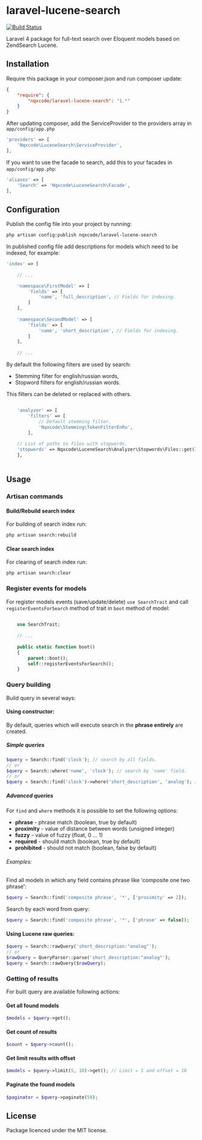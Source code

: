 laravel-lucene-search
==============

[![Build Status](https://travis-ci.org/nqxcode/laravel-lucene-search.svg?branch=master)](https://travis-ci.org/nqxcode/laravel-lucene-search)

Laravel 4 package for full-text search over Eloquent models based on ZendSearch Lucene.

## Installation

Require this package in your composer.json and run composer update:

```json
{
	"require": {
        "nqxcode/laravel-lucene-search": "1.*"
	}
}
```

After updating composer, add the ServiceProvider to the providers array in `app/config/app.php`

```php
'providers' => [
	'Nqxcode\LuceneSearch\ServiceProvider',
],
```

If you want to use the facade to search, add this to your facades in `app/config/app.php`:

```php
'aliases' => [
	'Search' => 'Nqxcode\LuceneSearch\Facade',
],
```
## Configuration 
Publish the config file into your project by running:

```bash
php artisan config:publish nqxcode/laravel-lucene-search
```

In published config file add descriptions for models which need to be indexed, for example:

```php
'index' => [
	
	// ...

	'namespace\FirstModel' => [
		'fields' => [
			'name', 'full_description', // Fields for indexing.
		]
	],
	
	'namespace\SecondModel' => [
		'fields' => [
			'name', 'short_description', // Fields for indexing.
		]
	],
	
	// ...
```
By default the following filters are used by search:
- Stemming filter for english/russian words,
- Stopword filters for english/russian words.

This filters can be deleted or replaced with others.
```php

    'analyzer' => [
        'filters' => [
        	// Default stemming filter.
        	'Nqxcode\Stemming\TokenFilterEnRu',
        ],
        
	// List of paths to files with stopwords. 
	'stopwords' => Nqxcode\LuceneSearch\Analyzer\Stopwords\Files::get(),
    ],
    
```

## Usage
### Artisan commands
#### Build/Rebuild search index
For building of search index run:

```bash
php artisan search:rebuild
```
#### Clear search index
For clearing of search index run:

```bash
php artisan search:clear
```

### Register events for models

For register models events (save/update/delete) `use SearchTrait` and call `registerEventsForSearch` method of trait in `boot` method of model:

```php
    
    use SearchTrait;
    
    // ...
    
    public static function boot()
    {
    	parent::boot();
        self::registerEventsForSearch();
    }

```

### Query building
Build query in several ways:

#### Using constructor:

By default, queries which will execute search in the **phrase entirely** are created.

##### Simple queries
```php
$query = Search::find('clock'); // search by all fields.
// or 
$query = Search::where('name', 'clock'); // search by 'name' field.
// or
$query = Search::find('clock')->where('short_description', 'analog'); // search by all fields with filter by 'short_description' field. 
```
##### Advanced queries

For `find` and `where` methods it is possible to set the following options:
- **phrase**     - phrase match (boolean, true by default)
- **proximity**  - value of distance between words (unsigned integer)
- **fuzzy**      - value of fuzzy (float, 0 ... 1)
- **required**   - should match (boolean, true by default)
- **prohibited** - should not match (boolean, false by default)

###### Examples:

Find all models in which any field contains phrase like 'composite one two phrase':
```php 
$query = Search::find('composite phrase', '*', ['proximity' => 2]); 
```
Search by each word from query:
```php 
$query = Search::find('composite phrase', '*', ['phrase' => false]); 
```

#### Using Lucene raw queries:
```php
$query = Search::rawQuery('short_description:"analog"');
// or
$rawQuery = QueryParser::parse('short_description:"analog"');
$query = Search::rawQuery($rawQuery);
```
### Getting of results

For built query are available following actions:

#### Get all found models

```php
$models = $query->get();
```

#### Get count of results
```php
$count = $query->count();
```

#### Get limit results with offset

```php
$models = $query->limit(5, 10)->get(); // Limit = 5 and offset = 10
```
#### Paginate the found models

```php
$paginator = $query->paginate(50);
```

##
## License
Package licenced under the MIT license.
